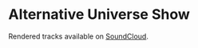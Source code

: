 Alternative Universe Show
==========
Rendered tracks available on [SoundCloud](https://soundcloud.com/alternative-universe).
